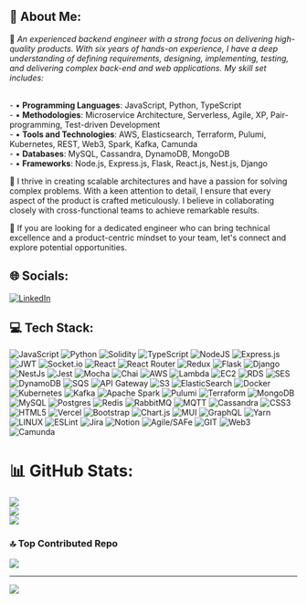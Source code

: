 



## 💫 About Me:
🔭 *An experienced backend engineer with a strong focus on delivering high-quality products. With six years of hands-on experience, I have a deep understanding of defining requirements, designing, implementing, testing, and delivering complex back-end and web applications. My skill set includes:*

<br /> - ▪ **Programming Languages**: JavaScript, Python, TypeScript
<br /> - ▪ **Methodologies**: Microservice Architecture, Serverless, Agile, XP, Pair-programming, Test-driven Development
<br /> - ▪ **Tools and Technologies**: AWS, Elasticsearch, Terraform, Pulumi, Kubernetes, REST, Web3, Spark, Kafka, Camunda
<br /> - ▪ **Databases**: MySQL, Cassandra, DynamoDB, MongoDB
<br /> - ▪ **Frameworks**: Node.js, Express.js, Flask, React.js, Nest.js, Django

💬 I thrive in creating scalable architectures and have a passion for solving complex problems. With a keen attention to detail, I ensure that every aspect of the product is crafted meticulously. I believe in collaborating closely with cross-functional teams to achieve remarkable results.

🌱 If you are looking for a dedicated engineer who can bring technical excellence and a product-centric mindset to your team, let's connect and explore potential opportunities.

## 🌐 Socials:
[![LinkedIn](https://img.shields.io/badge/LinkedIn-%230077B5.svg?logo=linkedin&logoColor=white)]([https://linkedin.com/in/dhananjay08patil](https://www.linkedin.com/in/dhananjay08patil/))

## 💻 Tech Stack:
![JavaScript](https://img.shields.io/badge/javascript-%23323330.svg?style=for-the-badge&logo=javascript&logoColor=%23F7DF1E) ![Python](https://img.shields.io/badge/python-3670A0?style=for-the-badge&logo=python&logoColor=ffdd54) ![Solidity](https://img.shields.io/badge/Solidity-%23363636.svg?style=for-the-badge&logo=solidity&logoColor=white) ![TypeScript](https://img.shields.io/badge/typescript-%23007ACC.svg?style=for-the-badge&logo=typescript&logoColor=white) ![NodeJS](https://img.shields.io/badge/node.js-6DA55F?style=for-the-badge&logo=node.js&logoColor=white) ![Express.js](https://img.shields.io/badge/express.js-%23404d59.svg?style=for-the-badge&logo=express&logoColor=%2361DAFB) ![JWT](https://img.shields.io/badge/JWT-black?style=for-the-badge&logo=JSON%20web%20tokens) ![Socket.io](https://img.shields.io/badge/Socket.io-black?style=for-the-badge&logo=socket.io&badgeColor=010101) ![React](https://img.shields.io/badge/react-%2320232a.svg?style=for-the-badge&logo=react&logoColor=%2361DAFB) ![React Router](https://img.shields.io/badge/React_Router-CA4245?style=for-the-badge&logo=react-router&logoColor=white) ![Redux](https://img.shields.io/badge/redux-%23593d88.svg?style=for-the-badge&logo=redux&logoColor=white) ![Flask](https://img.shields.io/badge/Flask-%234ea94b.svg?style=for-the-badge&logo=flask&logoColor=white) ![Django](https://img.shields.io/badge/Django-%234ea94b.svg?style=for-the-badge&logo=Django&logoColor=white) ![NestJs](https://img.shields.io/badge/NestJs-%234ea94b.svg?style=for-the-badge&logo=nestjs&logoColor=white) ![Jest](https://img.shields.io/badge/Jest-%234ea94b.svg?style=for-the-badge&logo=jest&logoColor=white) ![Mocha](https://img.shields.io/badge/Mocha-%234ea94b.svg?style=for-the-badge&logo=mocha&logoColor=white) ![Chai](https://img.shields.io/badge/Chai-%234ea94b.svg?style=for-the-badge&logo=chai&logoColor=white) ![AWS](https://img.shields.io/badge/AWS-%23FF9900.svg?style=for-the-badge&logo=amazon-aws&logoColor=white) ![Lambda](https://img.shields.io/badge/Lambda-%234ea94b.svg?style=for-the-badge&logo=awslambda&logoColor=white) ![EC2](https://img.shields.io/badge/EC2-%234ea94b.svg?style=for-the-badge&logo=amazonec2&logoColor=white) ![RDS](https://img.shields.io/badge/RDS-%234ea94b.svg?style=for-the-badge&logo=amazonrds&logoColor=white) ![SES](https://img.shields.io/badge/SES-%234ea94b.svg?style=for-the-badge&logo=amazonsimpleemailservice&logoColor=white) ![DynamoDB](https://img.shields.io/badge/DynamoDB-%234ea94b.svg?style=for-the-badge&logo=amazondynamodb&logoColor=white) ![SQS](https://img.shields.io/badge/SQS-%234ea94b.svg?style=for-the-badge&logo=amazonsqs&logoColor=white) ![API Gateway](https://img.shields.io/badge/APIGateway-%234ea94b.svg?style=for-the-badge&logo=amazonapigateway&logoColor=white) ![S3](https://img.shields.io/badge/S3-%234ea94b.svg?style=for-the-badge&logo=amazons3&logoColor=white) ![ElasticSearch](https://img.shields.io/badge/-ElasticSearch-005571?style=for-the-badge&logo=elasticsearch) ![Docker](https://img.shields.io/badge/docker-%230db7ed.svg?style=for-the-badge&logo=docker&logoColor=white) ![Kubernetes](https://img.shields.io/badge/kubernetes-%23326ce5.svg?style=for-the-badge&logo=kubernetes&logoColor=white) ![Kafka](https://img.shields.io/badge/Kafka-%234ea94b.svg?style=for-the-badge&logo=apachekafka&logoColor=white) ![Apache Spark](https://img.shields.io/badge/Spark-%234ea94b.svg?style=for-the-badge&logo=apachespark&logoColor=white) ![Pulumi](https://img.shields.io/badge/Pulumi-%234ea94b.svg?style=for-the-badge&logo=pulumi&logoColor=white) ![Terraform](https://img.shields.io/badge/Terraform-%234ea94b.svg?style=for-the-badge&logo=terraform&logoColor=white) ![MongoDB](https://img.shields.io/badge/MongoDB-%234ea94b.svg?style=for-the-badge&logo=mongodb&logoColor=white) ![MySQL](https://img.shields.io/badge/mysql-%2300f.svg?style=for-the-badge&logo=mysql&logoColor=white) ![Postgres](https://img.shields.io/badge/postgres-%23316192.svg?style=for-the-badge&logo=postgresql&logoColor=white) ![Redis](https://img.shields.io/badge/redis-%23DD0031.svg?style=for-the-badge&logo=redis&logoColor=white) ![RabbitMQ](https://img.shields.io/badge/RabbitMQ-%234ea94b.svg?style=for-the-badge&logo=rabbitmq&logoColor=white) ![MQTT](https://img.shields.io/badge/MQTT-%23660066.svg?style=for-the-badge&logo=mqtt&logoColor=white) ![Cassandra](https://img.shields.io/badge/Cassandra-1287B1.svg?style=for-the-badge&logo=apachecassandra&logoColor=white) ![CSS3](https://img.shields.io/badge/css3-%231572B6.svg?style=for-the-badge&logo=css3&logoColor=white) ![HTML5](https://img.shields.io/badge/html5-%23E34F26.svg?style=for-the-badge&logo=html5&logoColor=white) ![Vercel](https://img.shields.io/badge/vercel-%23000000.svg?style=for-the-badge&logo=vercel&logoColor=white) ![Bootstrap](https://img.shields.io/badge/bootstrap-%23563D7C.svg?style=for-the-badge&logo=bootstrap&logoColor=white) ![Chart.js](https://img.shields.io/badge/chart.js-F5788D.svg?style=for-the-badge&logo=chart.js&logoColor=white) ![MUI](https://img.shields.io/badge/MUI-%230081CB.svg?style=for-the-badge&logo=material-ui&logoColor=white) ![GraphQL](https://img.shields.io/badge/-GraphQL-E10098?style=for-the-badge&logo=graphql&logoColor=white) ![Yarn](https://img.shields.io/badge/yarn-%232C8EBB.svg?style=for-the-badge&logo=yarn&logoColor=white)  ![LINUX](https://img.shields.io/badge/Linux-FCC624?style=for-the-badge&logo=linux&logoColor=black) ![ESLint](https://img.shields.io/badge/ESLint-4B3263?style=for-the-badge&logo=eslint&logoColor=white)  ![Jira](https://img.shields.io/badge/jira-%230A0FFF.svg?style=for-the-badge&logo=jira&logoColor=white)  ![Notion](https://img.shields.io/badge/Notion-%23000000.svg?style=for-the-badge&logo=notion&logoColor=white) ![Agile/SAFe](https://img.shields.io/badge/Agile-%234ea94b.svg?style=for-the-badge&logo=agile&logoColor=white) ![GIT](https://img.shields.io/badge/Git-%234ea94b.svg?style=for-the-badge&logo=git&logoColor=white) ![Web3](https://img.shields.io/badge/Web3.js-%234ea94b.svg?style=for-the-badge&logo=web3dotjs&logoColor=white) ![Camunda](https://img.shields.io/badge/CamundaWorkflow-%234ea94b.svg?style=for-the-badge&logo=camunda&logoColor=white)
   
# 📊 GitHub Stats:
![](https://github-readme-stats.vercel.app/api?username=dhananjay8&theme=dark&hide_border=false&include_all_commits=false&count_private=false)<br/>
![](https://github-readme-streak-stats.herokuapp.com/?user=dhananjay8&theme=dark&hide_border=false)<br/>
![](https://github-readme-stats.vercel.app/api/top-langs/?username=dhananjay8&theme=dark&hide_border=false&include_all_commits=false&count_private=false&layout=compact)

### 🔝 Top Contributed Repo
![](https://github-contributor-stats.vercel.app/api?username=dhananjay8&limit=5&theme=tokyonight&combine_all_yearly_contributions=true)

---
[![](https://visitcount.itsvg.in/api?id=dhananjay8&icon=0&color=0)](https://visitcount.itsvg.in)

<!-- Proudly created with GPRM ( https://gprm.itsvg.in ) -->
